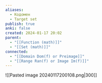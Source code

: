```yaml
---
aliases:
  - Кодомен
  - Target set
publish: true
anki: false
created: 2024-01-17 20:02
parent:
  - "[[Function (math)]]"
  - "[[Set (math)]]"
connected:
  - "[[Domain Dom(f) or Preimage]]"
  - "[[Range Ran(f) or Image Im(f)]]"
---
```



![[Pasted image 20240117200108.png|300]]














